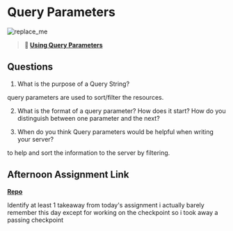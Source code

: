# Query Parameters

![replace_me](https://codeworks.blob.core.windows.net/public/assets/img/illustrations/placeholder.svg)

> **📖 [Using Query Parameters](https://codeworksacademy.com/fs-student-guide/resources/wk5/01-Query-Parameters)**

## Questions

1. What is the purpose of a Query String?

query parameters are used to sort/filter the resources.



2. What is the format of a query parameter? How does it start? How do you distinguish between one parameter and the next?
<!-- REVIEW i wasnt sure how to answer this can i please have an explanation i only understand that it passes information into an array to help sort and filter the information is this asking the end points like get get post put delete -->

3. When do you think Query parameters would be helpful when writing your server?

 to help and sort the information to the server by filtering.

## Afternoon Assignment Link
<!-- NOTE i worked on my 2 point checkpoint this day -->
**[Repo](https://github.com/tonyware2009/<ASSIGNMENT_REPO>)**

Identify at least 1 takeaway from today's assignment
i actually barely remember this day except for working on the checkpoint so i took away a passing checkpoint
